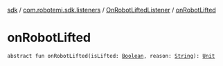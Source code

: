 [sdk](../../index.md) / [com.robotemi.sdk.listeners](../index.md) / [OnRobotLiftedListener](index.md) / [onRobotLifted](./on-robot-lifted.md)

# onRobotLifted

`abstract fun onRobotLifted(isLifted: `[`Boolean`](https://kotlinlang.org/api/latest/jvm/stdlib/kotlin/-boolean/index.html)`, reason: `[`String`](https://kotlinlang.org/api/latest/jvm/stdlib/kotlin/-string/index.html)`): `[`Unit`](https://kotlinlang.org/api/latest/jvm/stdlib/kotlin/-unit/index.html)